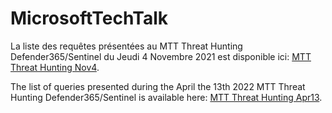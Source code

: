 # MicrosoftTechTalk

La liste des requêtes présentées au MTT Threat Hunting Defender365/Sentinel du Jeudi 4 Novembre 2021 est disponible ici: [MTT Threat Hunting Nov4](https://github.com/CanadianShield/MicrosoftTechTalk/blob/main/MTT_Threat_Hunting_Nov4). 

The list of queries presented during the April the 13th 2022 MTT Threat Hunting Defender365/Sentinel is available here: [MTT Threat Hunting Apr13](https://github.com/CanadianShield/MicrosoftTechTalk/blob/main/MTT_Threat_Hunting_Apr13_2022). 
